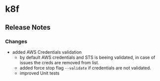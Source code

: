 # k8f 
## Release Notes
### Changes
- added AWS Credentials validation
  - by default AWS credentials and STS is beeing validated, in case of issues the creds are removed from list.
  - added force stop flag `--validate` if credentials are not validated.
  - improved Unit tests


<!-- ### Known Issues -->

<!-- ## Contributors -->
<!-- ## Bugfix -->
<!-- ## Braking changes -->     
